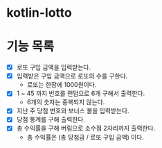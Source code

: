 # kotlin-lotto

# 기능 목록

- [x] 로또 구입 금액을 입력받는다.
- [x] 입력받은 구입 금액으로 로또의 수를 구한다.
  - 로또는 한장에 1000원이다.
- [x] 1 ~ 45 까지 번호를 랜덤으로 6개 구해서 출력한다.
  - 6개의 숫자는 중복되지 않는다.
- [x] 지난 주 당첨 번호와 보너스 볼을 입력받는다.
- [x] 당첨 통계를 구해 출력한다.
- [x] 총 수익률을 구해 버림으로 소수점 2자리까지 출력한다.
  - 총 수익률은 (총 당첨금 / 로또 구입 금액) 이다.